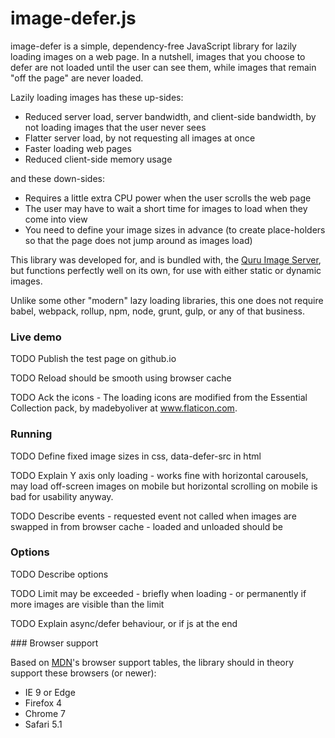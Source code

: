 # image-defer.js

image-defer is a simple, dependency-free JavaScript library for lazily loading images on a web page. In a nutshell, images that you choose to defer are not loaded until the user can see them, while images that remain "off the page" are never loaded.

Lazily loading images has these up-sides:

* Reduced server load, server bandwidth, and client-side bandwidth, by not loading images that the user never sees
* Flatter server load, by not requesting all images at once
* Faster loading web pages
* Reduced client-side memory usage

and these down-sides:

* Requires a little extra CPU power when the user scrolls the web page
* The user may have to wait a short time for images to load when they come into view
* You need to define your image sizes in advance (to create place-holders so that the page does not jump around as images load)

This library was developed for, and is bundled with, the [Quru Image Server](https://github.com/quru/qis), but functions perfectly well on its own, for use with either static or dynamic images.

Unlike some other "modern" lazy loading libraries, this one does not require babel, webpack, rollup, npm, node, grunt, gulp, or any of that business.

### Live demo

TODO Publish the test page on github.io

TODO Reload should be smooth using browser cache

TODO Ack the icons - The loading icons are modified from the Essential Collection pack, by madebyoliver at www.flaticon.com.

### Running

TODO Define fixed image sizes in css, data-defer-src in html

TODO Explain Y axis only loading - works fine with horizontal carousels, may load off-screen images on mobile but horizontal scrolling on mobile is bad for usability anyway.

TODO Describe events - requested event not called when images are swapped in from browser cache - loaded and unloaded should be

### Options

TODO Describe options

TODO Limit may be exceeded - briefly when loading - or permanently if more images are visible than the limit

TODO Explain async/defer behaviour, or if js at the end

### Browser support

Based on [MDN](https://developer.mozilla.org/)'s browser support tables,
the library should in theory support these browsers (or newer):

* IE 9 or Edge
* Firefox 4
* Chrome 7
* Safari 5.1
